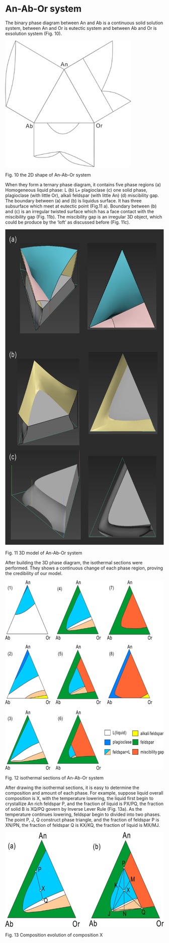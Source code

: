 # An-Ab-Or system

The binary phase diagram between An and Ab is a continuous solid solution system, between An and Or is eutectic system and between Ab and Or is exsolution system (Fig. 10). 

<img src="https://github.com/qiweizh/Qiweizh.github.io/blob/master/img/Fig.%2010.jpg?raw=true" width="400" height="400" >

Fig. 10 the 2D shape of An-Ab-Or system

When they form a ternary phase diagram, it contains five phase regions (a) Homogeneous liquid phase: L (b) L+ plagioclase (c) one solid phase, plagioclase (with little Or), alkali feldspar (with little An) (d) miscibility gap. The boundary between (a) and (b) is liquidus surface. It has three subsurface which meet at eutectic point (Fig.11 a). Boundary between (b) and (c) is an irregular twisted surface which has a face contact with the miscibility gap (Fig. 11b). The miscibility gap is an irregular 3D object, which could be produce by the ‘loft’ as discussed before (Fig. 11c).

<img src="https://github.com/qiweizh/Qiweizh.github.io/blob/master/img/Fig.%2011.jpg?raw=true" width="700" height="1000" >

Fig. 11 3D model of An-Ab-Or system

After building the 3D phase diagram, the isothermal sections were performed. They shows a continuous change of each phase region, proving the credibility of our model.

<img src="https://github.com/qiweizh/Qiweizh.github.io/blob/master/img/Fig.%2012.jpg?raw=true" width="700" height="600" >

Fig. 12 isothermal sections of An-Ab-Or system

After drawing the isothermal sections, it is easy to determine the composition and amount of each phase. For example, suppose liquid overall composition is X, with the temperature lowering, the liquid first begin to crystallize An rich feldspar P, and the fraction of liquid is PX/PQ, the fraction of solid B is XQ/PQ govern by Inverse Lever Rule (Fig. 13a). As the temperature continues lowering, feldspar begin to divided into two phases. The point P, J, Q construct phase triangle, and the fraction of feldspar P is XN/PN, the fraction of feldspar Q is KX/KQ, the fraction of liquid is MX/MJ.

<img src="https://github.com/qiweizh/Qiweizh.github.io/blob/master/img/Fig.%2013.jpg?raw=true" width="700" height="300" >

Fig. 13 Composition evolution of composition X